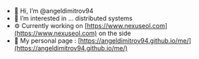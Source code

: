 - 👋 Hi, I’m @angeldimitrov94
- 👀 I’m interested in ... distributed systems
- ⚙️ Currently working on [https://www.nexuseol.com](https://www.nexuseol.com) on the side
- 📄 My personal page : [https://angeldimitrov94.github.io/me/](https://angeldimitrov94.github.io/me/)
<!---
angeldimitrov94/angeldimitrov94 is a ✨ special ✨ repository because its `README.md` (this file) appears on your GitHub profile.
You can click the Preview link to take a look at your changes.
--->
